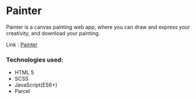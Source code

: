 # Painter
Painter is a canvas painting web app, where you can draw and express your creativity, and download your painting.

Link : [Painter](https://iamskab.github.io/Painter)

### Technologies used:
- HTML 5
- SCSS
- JavaScript(ES6+)
- Parcel
